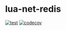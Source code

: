 # lua-net-redis

[![test](https://github.com/mah0x211/lua-net-redis/actions/workflows/test.yml/badge.svg)](https://github.com/mah0x211/lua-net-redis/actions/workflows/test.yml)
[![codecov](https://codecov.io/gh/mah0x211/lua-net-redis/branch/master/graph/badge.svg)](https://codecov.io/gh/mah0x211/lua-net-redis)

